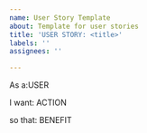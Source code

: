 ```yaml
---
name: User Story Template
about: Template for user stories
title: 'USER STORY: <title>'
labels: ''
assignees: ''

---
```


As a:USER

I want: ACTION

so that: BENEFIT
